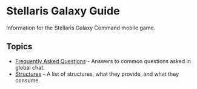 # Stellaris Galaxy Guide

Information for the Stellaris Galaxy Command mobile game.

## Topics

* [Frequently Asked Questions](FAQ.md) - Answers to common questions asked in global chat.
* [Structures](Structures.md) - A list of structures, what they provide, and what they consume.

